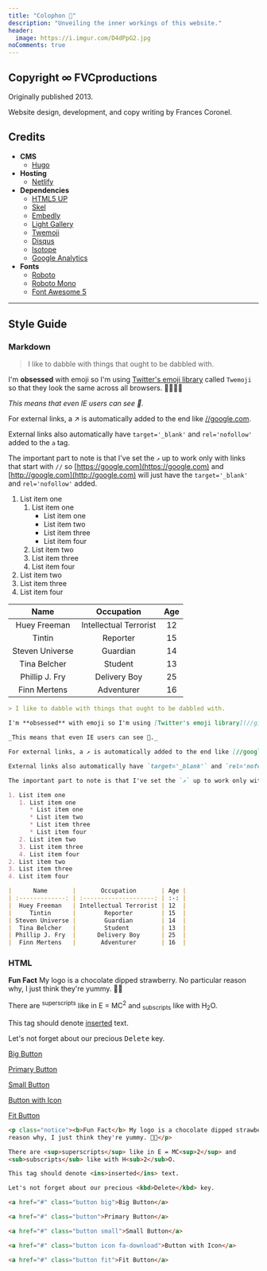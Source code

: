 ```yaml
---
title: "Colophon 🍓️"
description: "Unveiling the inner workings of this website."
header:
  image: https://i.imgur.com/D4dPpG2.jpg
noComments: true
---
```


## Copyright ∞ FVCproductions

Originally published 2013.

Website design, development, and copy writing by Frances Coronel.

## Credits

* **CMS**
  * [Hugo](//gohugo.io)
* **Hosting**
  * [Netlify](//www.netlify.com)
* **Dependencies**
  * [HTML5 UP](//html5up.net)
  * [Skel](//github.com/ajlkn/skel)
  * [Embedly](//embed.ly/)
  * [Light Gallery](//sachinchoolur.github.io/lightGallery/)
  * [Twemoji](//github.com/twitter/twemoji)
  * [Disqus](//disqus.com/)
  * [Isotope](//isotope.metafizzy.co/)
  * [Google Analytics](//analytics.google.com)
* **Fonts**
  * [Roboto](//fonts.google.com/specimen/Roboto)
  * [Roboto Mono](//fonts.google.com/specimen/Roboto+Mono)
  * [Font Awesome 5](//fontawesome.com)

---

## Style Guide

### Markdown

> I like to dabble with things that ought to be dabbled with.

I'm **obsessed** with emoji so I'm using [Twitter's emoji library](//github.com/twitter/twemoji) called `Twemoji` so that they look the same across all browsers. 🎉🎂🎈🎁

_This means that even IE users can see 💩._

For external links, a ↗ is automatically added to the end like [//google.com](//google.com).

External links also automatically have `target='_blank'` and `rel='nofollow'` added to the `a` tag.

The important part to note is that I've set the `↗` up to work only with links that start with `//` so [https://google.com](https://google.com) and [http://google.com](http://google.com) will just have the `target='_blank'` and `rel='nofollow'` added.

1. List item one
   1. List item one
      * List item one
      * List item two
      * List item three
      * List item four
   2. List item two
   3. List item three
   4. List item four
2. List item two
3. List item three
4. List item four

|      Name       |       Occupation       | Age |
| :-------------: | :--------------------: | :-: |
|  Huey Freeman   | Intellectual Terrorist | 12  |
|     Tintin      |        Reporter        | 15  |
| Steven Universe |        Guardian        | 14  |
|  Tina Belcher   |        Student         | 13  |
| Phillip J. Fry  |      Delivery Boy      | 25  |
|  Finn Mertens   |       Adventurer       | 16  |

```md
> I like to dabble with things that ought to be dabbled with.

I'm **obsessed** with emoji so I'm using [Twitter's emoji library](//github.com/twitter/twemoji) called `Twemoji` so that they look the same across all browsers. 🎉🎂🎈🎁

_This means that even IE users can see 💩._

For external links, a ↗ is automatically added to the end like [//google.com](//google.com).

External links also automatically have `target='_blank'` and `rel='nofollow'` added to the `a` tag.

The important part to note is that I've set the `↗` up to work only with links that start with `//` so [https://google.com](https://google.com) and [http://google.com](http://google.com) will just have the `target` and `rel` added.

1. List item one
   1. List item one
      * List item one
      * List item two
      * List item three
      * List item four
   2. List item two
   3. List item three
   4. List item four
2. List item two
3. List item three
4. List item four

|      Name       |       Occupation       | Age |
| :-------------: | :--------------------: | :-: |
|  Huey Freeman   | Intellectual Terrorist | 12  |
|     Tintin      |        Reporter        | 15  |
| Steven Universe |        Guardian        | 14  |
|  Tina Belcher   |        Student         | 13  |
| Phillip J. Fry  |      Delivery Boy      | 25  |
|  Finn Mertens   |       Adventurer       | 16  |
```

### HTML

<p class="notice"><b>Fun Fact</b> My logo is a chocolate dipped strawberry. No particular
reason why, I just think they're yummy. 🍓🍫</p>

There are <sup>superscripts</sup> like in E = MC<sup>2</sup> and <sub>subscripts</sub> like with H<sub>2</sub>O.

This tag should denote <ins>inserted</ins> text.

Let's not forget about our precious <kbd>Delete</kbd> key.

<a href="#" class="button big">Big Button</a>

<a href="#" class="button">Primary Button</a>

<a href="#" class="button small">Small Button</a>

<a href="#" class="button icon fa-download">Button with Icon</a>

<a href="#" class="button fit">Fit Button</a>

```html
<p class="notice"><b>Fun Fact</b> My logo is a chocolate dipped strawberry. No particular
reason why, I just think they're yummy. 🍓🍫</p>

There are <sup>superscripts</sup> like in E = MC<sup>2</sup> and
<sub>subscripts</sub> like with H<sub>2</sub>O.

This tag should denote <ins>inserted</ins> text.

Let's not forget about our precious <kbd>Delete</kbd> key.

<a href="#" class="button big">Big Button</a>

<a href="#" class="button">Primary Button</a>

<a href="#" class="button small">Small Button</a>

<a href="#" class="button icon fa-download">Button with Icon</a>

<a href="#" class="button fit">Fit Button</a>
```

